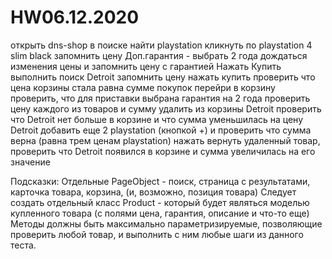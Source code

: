 # HW06.12.2020
открыть dns-shop
в поиске найти playstation
кликнуть по playstation 4 slim black
запомнить цену
Доп.гарантия - выбрать 2 года
дождаться изменения цены и запомнить цену с гарантией
Нажать Купить
выполнить поиск Detroit
запомнить цену
нажать купить
проверить что цена корзины стала равна сумме покупок
перейри в корзину
проверить, что для приставки выбрана гарантия на 2 года
проверить цену каждого из товаров и сумму
удалить из корзины Detroit
проверить что Detroit нет больше в корзине и что сумма уменьшилась на цену Detroit
добавить еще 2 playstation (кнопкой +) и проверить что сумма верна (равна трем ценам playstation)
нажать вернуть удаленный товар, проверить что Detroit появился в корзине и сумма увеличилась на его значение

Подсказки:
Отдельные PageObject - поиск, страница с результатами, карточка товара, корзина, (и, возможно, позиция товара) Следует создать отдельный класс Product - который будет являться моделью купленного товара (с полями цена, гарантия, описание и что-то еще)
Методы должны быть максимально параметризируемые, позволяющие проверить любой товар, и выполнить с ним любые шаги из данного теста.
